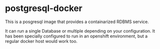 # postgresql-docker
 This is a posgresql image that provides a containarized RDBMS service.
 
 It can run a single Database or multiple depending on your configuration.
 It has been specially configured to run in an openshift environment, but a regular docker host would work too.
